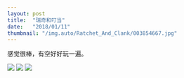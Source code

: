 ```yaml
---
layout: post
title:  "瑞奇和叮当"
date:   "2018/01/11"
thumbnail: "/img.auto/Ratchet_And_Clank/003854667.jpg"
---
```


感觉很棒，有空好好玩一遍。

![]({{site.baseurl}}/assets/img/img.auto/Ratchet_And_Clank/a8e764e6gw1f22j9u618ej21hc0u01am.jpg)
![]({{site.baseurl}}/assets/img/img.auto/Ratchet_And_Clank/a8e764e6gw1f22ja3pak2j21hc0u0h3l.jpg)
![]({{site.baseurl}}/assets/img/img.auto/Ratchet_And_Clank/a8e764e6gw1f22jf9gsg8j21hc0u01kx.jpg)